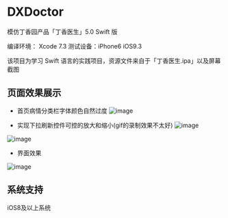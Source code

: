 # DXDoctor
模仿丁香园产品「丁香医生」5.0 Swift 版

编译环境： Xcode 7.3
测试设备：iPhone6 iOS9.3

该项目为学习 Swift 语言的实践项目，资源文件来自于「丁香医生.ipa」以及屏幕截图

## 页面效果展示

- 首页病情分类栏字体颜色自然过度
![image](https://github.com/iostalks/DXDoctor/blob/master/ImageSource/moveAnimation.gif)


- 实现下拉刷新控件可控的放大和缩小(gif的录制效果不太好)
![image](https://github.com/iostalks/DXDoctor/blob/master/ImageSource/pull_down_refresh.gif)

![image](https://github.com/iostalks/DXDoctor/blob/master/ImageSource/pull_up_refresh.gif)


- 界面效果

![image](https://github.com/iostalks/DXDoctor/blob/master/ImageSource/searchPage.png)



## 系统支持
iOS8及以上系统


